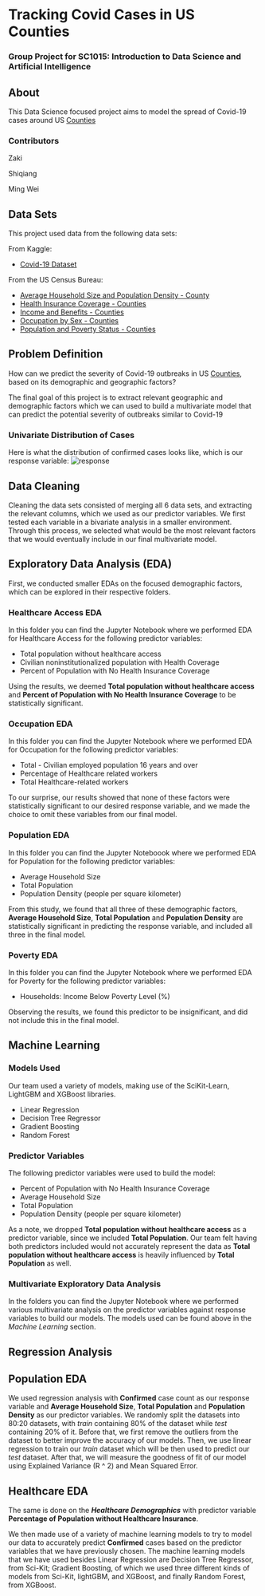 # Tracking Covid Cases in US Counties
### Group Project for SC1015: Introduction to Data Science and Artificial Intelligence

## About
This Data Science focused project aims to model the spread of Covid-19 cases around US [Counties](https://en.wikipedia.org/wiki/County_(United_States))

### Contributors
Zaki

Shiqiang

Ming Wei

## Data Sets
This project used data from the following data sets:

From Kaggle:
- [Covid-19 Dataset](https://www.kaggle.com/datasets/imdevskp/corona-virus-report?select=usa_county_wise.csv)

From the US Census Bureau:
- [Average Household Size and Population Density - County](https://covid19.census.gov/datasets/USCensus::average-household-size-and-population-density-county/about)
- [Health Insurance Coverage - Counties](https://covid19.census.gov/datasets/USCensus::health-insurance-coverage-counties-2015-2019/about)
- [Income and Benefits - Counties](https://covid19.census.gov/datasets/USCensus::income-and-benefits-counties-2015-2019/about)
- [Occupation by Sex - Counties](https://covid19.census.gov/datasets/USCensus::occupation-by-sex-counties-2015-2019/about)
- [Population and Poverty Status - Counties](https://covid19.census.gov/datasets/USCensus::population-and-poverty-status-counties-2015-2019/about)

## Problem Definition
How can we predict the severity of Covid-19 outbreaks in US [Counties](https://en.wikipedia.org/wiki/County_(United_States)), based on its demographic and geographic factors?

The final goal of this project is to extract relevant geographic and demographic factors which we can used to build a multivariate model that can predict the potential severity of outbreaks similar to Covid-19

### Univariate Distribution of Cases
Here is what the distribution of confirmed cases looks like, which is our response variable:
![response](https://user-images.githubusercontent.com/94072359/164878282-ffe76b13-7507-4fb2-93cc-5e824c5376d4.png)




## Data Cleaning
Cleaning the data sets consisted of merging all 6 data sets, and extracting the relevant columns, which we used as our predictor variables. We first tested each variable in a bivariate analysis in a smaller environment. Through this process, we selected what would be the most relevant factors that we would eventually include in our final multivariate model.

## Exploratory Data Analysis (EDA)
First, we conducted smaller EDAs on the focused demographic factors, which can be explored in their respective folders.

### Healthcare Access EDA
In this folder you can find the Jupyter Notebook where we performed EDA for Healthcare Access for the following predictor variables:
- Total population without healthcare access
- Civilian noninstitutionalized population with Health Coverage
- Percent of Population with No Health Insurance Coverage

Using the results, we deemed **Total population without healthcare access** and **Percent of Population with No Health Insurance Coverage** to be statistically significant.

### Occupation EDA
In this folder you can find the Jupyter Notebook where we performed EDA for Occupation for the following predictor variables:
- Total - Civilian employed population 16 years and over
- Percentage of Healthcare related workers
- Total Healthcare-related workers	

To our surprise, our results showed that none of these factors were statistically significant to our desired response variable, and we made the choice to omit these variables from our final model.

### Population EDA
In this folder you can find the Jupyter Noteboook where we performed EDA for Population for the following predictor variables:
- Average Household Size
- Total Population
- Population Density (people per square kilometer)

From this study, we found that all three of these demographic factors, **Average Household Size**, **Total Population** and **Population Density** are statistically significant in predicting the response variable, and included all three in the final model.

### Poverty EDA
In this folder you can find the Jupyter Notebook where we performed EDA for Poverty for the following predictor variables:
- Households: Income Below Poverty Level (%)

Observing the results, we found this predictor to be insignificant, and did not include this in the final model.

## Machine Learning
### Models Used
Our team used a variety of models, making use of the SciKit-Learn, LightGBM and XGBoost libraries.
- Linear Regression
- Decision Tree Regressor
- Gradient Boosting
- Random Forest

### Predictor Variables
The following predictor variables were used to build the model:
- Percent of Population with No Health Insurance Coverage
- Average Household Size
- Total Population
- Population Density (people per square kilometer)

As a note, we dropped **Total population without healthcare access** as a predictor variable, since we included **Total Population**. Our team felt having both predictors included would not accurately represent the data as **Total population without healthcare access** is heavily influenced by **Total Population** as well.

### Multivariate Exploratory Data Analysis
In the folders you can find the Jupyter Notebook where we performed various multivariate analysis on the predictor variables against response variables to build our models. The models used can be found above in the *Machine Learning* section.
 
## Regression Analysis
## Population EDA
We used regression analysis with **Confirmed** case count as our response variable and **Average Household Size**, **Total Population** and **Population Density** as our predictor variables. We randomly split the datasets into 80:20 datasets, with *train* containing 80% of the dataset while *test* containing 20% of it. Before that, we first remove the outliers from the dataset to better improve the accuracy of our models. Then, we use linear regression to train our *train* dataset which will be then used to predict our *test* dataset. After that, we will measure the goodness of fit of our model using Explained Variance (R ^ 2) and Mean Squared Error. 

## Healthcare EDA
The same is done on the ***Healthcare Demographics*** with predictor variable **Percentage of Population without Healthcare Insurance**.

We then made use of a variety of machine learning models to try to model our data to accurately predict **Confirmed** cases based on the predictor variables that we have previously chosen. The machine learning models that we have used besides Linear Regression are Decision Tree Regressor, from Sci-Kit; Gradient Boosting, of which we used three different kinds of models from Sci-Kit, lightGBM, and XGBoost, and finally Random Forest, from XGBoost.
